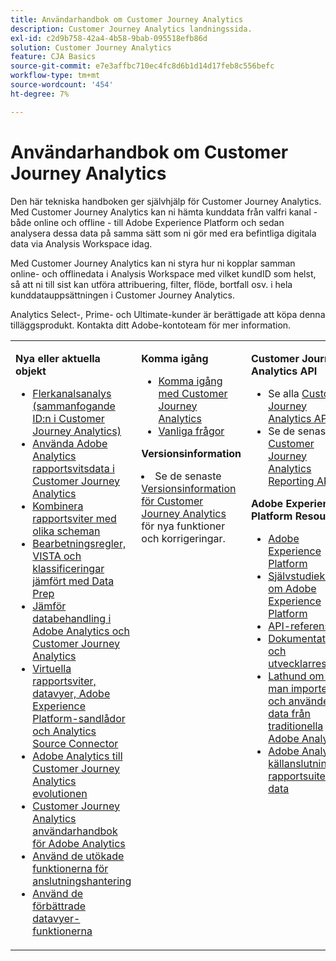 ```yaml
---
title: Användarhandbok om Customer Journey Analytics
description: Customer Journey Analytics landningssida.
exl-id: c2d9b758-42a4-4b58-9bab-095518efb86d
solution: Customer Journey Analytics
feature: CJA Basics
source-git-commit: e7e3affbc710ec4fc8d6b1d14d17feb8c556befc
workflow-type: tm+mt
source-wordcount: '454'
ht-degree: 7%

---
```


# Användarhandbok om Customer Journey Analytics

Den här tekniska handboken ger självhjälp för Customer Journey Analytics. Med Customer Journey Analytics kan ni hämta kunddata från valfri kanal - både online och offline - till Adobe Experience Platform och sedan analysera dessa data på samma sätt som ni gör med era befintliga digitala data via Analysis Workspace idag.

Med Customer Journey Analytics kan ni styra hur ni kopplar samman online- och offlinedata i Analysis Workspace med vilket kundID som helst, så att ni till sist kan utföra attribuering, filter, flöde, bortfall osv. i hela kunddatauppsättningen i Customer Journey Analytics.

Analytics Select-, Prime- och Ultimate-kunder är berättigade att köpa denna tilläggsprodukt. Kontakta ditt Adobe-kontoteam för mer information.

<table frame="none"> 
 <tbody> 
  <tr> 
   <td colname="col1" colsep="0" rowsep="0" valign="top"> <p class="head"> <b>Nya eller aktuella objekt</b> </p> <p> 
     <ul>
      <li><a href="https://experienceleague.adobe.com/docs/analytics-platform/using/cca/overview.html#cja-connections"> Flerkanalsanalys (sammanfogande ID:n i Customer Journey Analytics) </a> </li>
      <li><a href="https://experienceleague.adobe.com/docs/analytics-platform/using/compare-aa-cja/cja-aa-comparison/aa-data-in-cja.html?lang=en">Använda Adobe Analytics rapportsvitsdata i Customer Journey Analytics </a> </li>
      <li><a href="https://experienceleague.adobe.com/docs/analytics-platform/using/cja-usecases/combine-report-suites.html?lang=en"> Kombinera rapportsviter med olika scheman </a> </li>
      <li><a href="https://experienceleague.adobe.com/docs/analytics-platform/using/compare-aa-cja/cja-aa-comparison/pr-vista-dataprep.html?lang=en"> Bearbetningsregler, VISTA och klassificeringar jämfört med Data Prep </a> </li>
      <li><a href="https://experienceleague.adobe.com/docs/analytics-platform/using/compare-aa-cja/cja-aa-comparison/data-processing-comparisons.html?lang=en"> Jämför databehandling i Adobe Analytics och Customer Journey Analytics </a> </li>
      <li><a href="https://experienceleague.adobe.com/docs/analytics-platform/using/compare-aa-cja/cja-aa-comparison/vrs-dataview-sandbox-adc.html?lang=en"> Virtuella rapportsviter, datavyer, Adobe Experience Platform-sandlådor och Analytics Source Connector </a> </li>
      <li><a href="https://experienceleague.adobe.com/docs/analytics-platform/using/compare-aa-cja/aa-to-cja.html"> Adobe Analytics till Customer Journey Analytics evolutionen </a> </li>
      <li><a href="https://experienceleague.adobe.com/docs/analytics-platform/using/compare-aa-cja/aa-to-cja-user.html"> Customer Journey Analytics användarhandbok för Adobe Analytics </a> </li>
     <li><a href="https://experienceleague.adobe.com/docs/analytics-platform/using/cja-connections/manage-connections.html#connection-detail"> Använd de utökade funktionerna för anslutningshantering </a> </li>
      <li><a href="https://experienceleague.adobe.com/docs/analytics-platform/using/cja-dataviews/data-views.html#cja-dataviews"> Använd de förbättrade datavyer-funktionerna </a> </li>
   <td colname="col2" valign="top"><p class="head"> <b>Komma igång</b> </p> 
      <ul> 
      <li><a href="https://experienceleague.adobe.com/docs/analytics-platform/using/cja-overview/cja-getting-started.html"> Komma igång med Customer Journey Analytics </a> </li> 
      <li><a href="https://experienceleague.adobe.com/docs/analytics-platform/using/cja-overview/cja-faq.html"> Vanliga frågor</a> </li> 
   </ul> <p class="head"><b>Versionsinformation</b> </p> 
     <li>Se de senaste <a href="https://experienceleague.adobe.com/docs/analytics-platform/using/releases/latest.html" format="https" scope="external"> Versionsinformation för Customer Journey Analytics</a> för nya funktioner och korrigeringar. </li>
    <td colname="col3" valign="top"> <p class="head"><b>Customer Journey Analytics API</b> </p> 
    <ul> 
     <li>Se alla <a href="https://developer.adobe.com/cja-apis/docs/" format="https" scope="external"> Customer Journey Analytics API:er</a>. </li>
      <li>Se de senaste <a href="https://developer.adobe.com/cja-apis/docs/api/#tag/Reporting-API" format="https" scope="external"> Customer Journey Analytics Reporting API</a>. </li>
    </ul> <p class="head"> <b>Adobe Experience Platform Resources</b> </p> 
    <ul> 
     <li><a href="https://www.adobe.com/experience-platform.html" format="http" scope="external"> Adobe Experience Platform</a> </li> 
     <li> <a href="https://experienceleague.adobe.com/docs/platform-learn/tutorials/overview.html" format="https" scope="external"> Självstudiekurser om Adobe Experience Platform</a> </li> 
     <li><a href="https://www.adobe.io/apis/experienceplatform/home/api-reference.html" format="https" scope="external"> API-referens</a> </li> 
     <li><a href="https://www.adobe.com/se/experience-platform/documentation-and-developer-resources.html" format="https" scope="external"> Dokumentation och utvecklarresurser</a> </li>
     <li><a href="https://experienceleague.adobe.com/docs/analytics-platform/using/cja-data-ingestion/ingest-use-guides/analytics.html" format="https" scope="external"> Lathund om hur man importerar och använder data från traditionella Adobe Analytics
     <li><a href="https://experienceleague.adobe.com/docs/experience-platform/sources/connectors/adobe-applications/analytics.html" format="https" scope="external"> Adobe Analytics källanslutning för rapportsuite-data</a> </li>
    </ul> </td> 
  </tr> 
 </tbody> 
</table>
